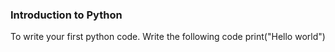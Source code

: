 ### Introduction to Python
To write your first python code. Write the following code 
print("Hello world")